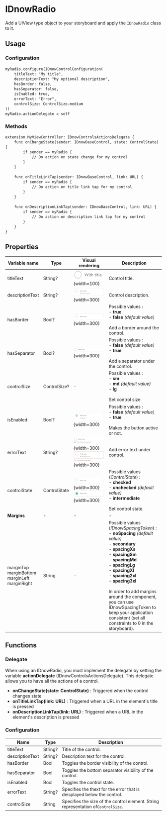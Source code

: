 # IDnowRadio

Add a UIView type object to your storyboard and apply the `IDnowRadio` class to it.

## Usage
### Configuration
```
myRadio.configure(IDnowControlConfiguration(
    titleText: "My title",
    descriptionText: "My optional description",
    hasBorder: false,
    hasSeparator: false,
    isEnabled: true,
    errorText: "Error",
    controlSize: ControlSize.medium
))
myRadio.actionDelegate = self
```

### Methods
```
extension MyViewController: IDnowControlsActionsDelegate {
    func onChangeState(sender: IDnowBaseControl, state: ControlState) {
        if sender == myRadio {
            // Do action on state change for my control
        }
    }

    func onTitleLinkTap(sender: IDnowBaseControl, link: URL) {
        if sender == myRadio {
            // Do action on title link tap for my control
        }
    }

    func onDescriptionLinkTap(sender: IDnowBaseControl, link: URL) {
        if sender == myRadio {
            // Do action on description link tap for my control
        }
    }
}
```

## Properties

| Variable name | Type | Visual rendering | Description |
| --- | --- | --- | --- |
| titleText | String? | ![radio](img/IDnowControls/radio.png "Radio"){width=100} | Control title. |
| descriptionText | String? | ![radio](img/IDnowControls/radio_description.png "Radio"){width=300} | Control description. |
| hasBorder | Bool? | ![radio](img/IDnowControls/radio_border.png "Radio"){width=300} | Possible values :<br> - **true** <br>- **false** *(default value)* <br><br> Add a border around the control. |
| hasSeparator | Bool? | ![radio](img/IDnowControls/radio_separator.png "Radio"){width=300} | Possible values :<br> - **false** *(default value)* <br>- **true** <br><br> Add a separator under the control. |
| controlSize | ControlSize? | - | Possible values :<br> - **sm** <br>- **md** *(default value)* <br>- **lg** <br><br> Set control size. |
| isEnabled | Bool? | ![radio](img/IDnowControls/radio_border_checked_disabled.png "Radio"){width=300} | Possible values :<br> - **false** *(default value)* <br>- **true** <br><br> Makes the button active or not. |
| errorText | String? |  ![radio](img/IDnowControls/radio_separator_error.png "Radio"){width=300} <br> ![radio](img/IDnowControls/radio_border_error.png "Radio"){width=300} | Add error text under control. |
| controlState | ControlState | ![radio](img/IDnowControls/radio_border.png "Radio"){width=300} <br> ![radio](img/IDnowControls/radio_border_checked.png "Radio"){width=300} | Possible values (*ControlState*) : <br> - **checked** <br>- **unchecked** *(default value)* <br>- **intermediate** <br><br> Set control state. |
| **Margins** | - | - | - |
| marginTop<br> marginBottom <br> marginLeft <br> marginRight | String | - | Possible values (*IDnowSpacingToken*) : <br> - **noSpacing** *(default value)* <br>- **secondary** <br>- **spacingXs** <br>- **spacingSm** <br>- **spacingMd** <br>- **spacingLg** <br>- **spacingXl** <br>- **spacing2xl** <br>- **spacing3xl** <br><br> In order to add margins around the component, you can use IDnowSpacingToken to keep your application consistent (set all constraints to 0 in the storyboard). |

## Functions
### Delegate

When using an IDnowRadio, you must implement the delegate by setting the variable **actionDelegate** (IDnowControlsActionsDelegate). This delegate allows you to have all the actions of a control.

- **onChangeState(state: ControlState)** : Triggered when the control changes state
- **onTitleLinkTap(link: URL)** : Triggered when a URL in the element's title is pressed 
- **onDescriptionLinkTap(link: URL)** : Triggered when a URL in the element's description is pressed 

### Configuration


| Name | Type | Description |
| --- | --- | --- |
| titleText | String? | Title of the control. |
| descriptionText | String? | Description text for the control. |
| hasBorder | Bool | Toggles the border visibility of the control. |
| hasSeparator | Bool | Toggles the bottom separator visibility of the control. |
| isEnabled | Bool | Toggles the control state. |
| errorText | String? | Specifies the thext for the error that is deisplayed below the control. |
| controlSize | String | Specifies the size of the control element. String representation of```ControlSize```. |
